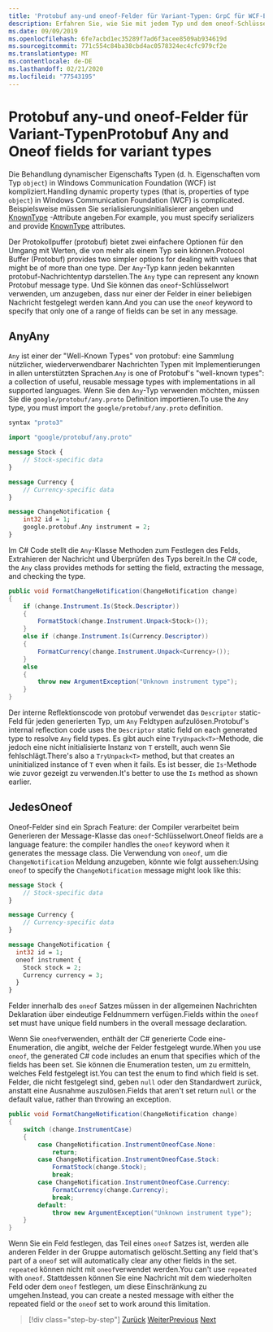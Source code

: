 ```yaml
---
title: 'Protobuf any-und oneof-Felder für Variant-Typen: GrpC für WCF-Entwickler'
description: Erfahren Sie, wie Sie mit jedem Typ und dem oneof-Schlüsselwort Variant-Objekttypen in Nachrichten darstellen.
ms.date: 09/09/2019
ms.openlocfilehash: 6fe7acbd1ec35289f7ad6f3acee8509ab934619d
ms.sourcegitcommit: 771c554c84ba38cbd4ac0578324ec4cfc979cf2e
ms.translationtype: MT
ms.contentlocale: de-DE
ms.lasthandoff: 02/21/2020
ms.locfileid: "77543195"
---
```

# <a name="protobuf-any-and-oneof-fields-for-variant-types"></a><span data-ttu-id="f123b-103">Protobuf any-und oneof-Felder für Variant-Typen</span><span class="sxs-lookup"><span data-stu-id="f123b-103">Protobuf Any and Oneof fields for variant types</span></span>

<span data-ttu-id="f123b-104">Die Behandlung dynamischer Eigenschafts Typen (d. h. Eigenschaften vom Typ `object`) in Windows Communication Foundation (WCF) ist kompliziert.</span><span class="sxs-lookup"><span data-stu-id="f123b-104">Handling dynamic property types (that is, properties of type `object`) in Windows Communication Foundation (WCF) is complicated.</span></span> <span data-ttu-id="f123b-105">Beispielsweise müssen Sie serialisierungsinitialisierer angeben und [KnownType](xref:System.Runtime.Serialization.KnownTypeAttribute) -Attribute angeben.</span><span class="sxs-lookup"><span data-stu-id="f123b-105">For example, you must specify serializers and provide [KnownType](xref:System.Runtime.Serialization.KnownTypeAttribute) attributes.</span></span>

<span data-ttu-id="f123b-106">Der Protokollpuffer (protobuf) bietet zwei einfachere Optionen für den Umgang mit Werten, die von mehr als einem Typ sein können.</span><span class="sxs-lookup"><span data-stu-id="f123b-106">Protocol Buffer (Protobuf) provides two simpler options for dealing with values that might be of more than one type.</span></span> <span data-ttu-id="f123b-107">Der `Any`-Typ kann jeden bekannten protobuf-Nachrichtentyp darstellen.</span><span class="sxs-lookup"><span data-stu-id="f123b-107">The `Any` type can represent any known Protobuf message type.</span></span> <span data-ttu-id="f123b-108">Und Sie können das `oneof`-Schlüsselwort verwenden, um anzugeben, dass nur einer der Felder in einer beliebigen Nachricht festgelegt werden kann.</span><span class="sxs-lookup"><span data-stu-id="f123b-108">And you can use the `oneof` keyword to specify that only one of a range of fields can be set in any message.</span></span>

## <a name="any"></a><span data-ttu-id="f123b-109">Any</span><span class="sxs-lookup"><span data-stu-id="f123b-109">Any</span></span>

<span data-ttu-id="f123b-110">`Any` ist einer der "Well-Known Types" von protobuf: eine Sammlung nützlicher, wiederverwendbarer Nachrichten Typen mit Implementierungen in allen unterstützten Sprachen.</span><span class="sxs-lookup"><span data-stu-id="f123b-110">`Any` is one of Protobuf's "well-known types": a collection of useful, reusable message types with implementations in all supported languages.</span></span> <span data-ttu-id="f123b-111">Wenn Sie den `Any`-Typ verwenden möchten, müssen Sie die `google/protobuf/any.proto` Definition importieren.</span><span class="sxs-lookup"><span data-stu-id="f123b-111">To use the `Any` type, you must import the `google/protobuf/any.proto` definition.</span></span>

```protobuf
syntax "proto3"

import "google/protobuf/any.proto"

message Stock {
    // Stock-specific data
}

message Currency {
    // Currency-specific data
}

message ChangeNotification {
    int32 id = 1;
    google.protobuf.Any instrument = 2;
}
```

<span data-ttu-id="f123b-112">Im C# Code stellt die `Any`-Klasse Methoden zum Festlegen des Felds, Extrahieren der Nachricht und Überprüfen des Typs bereit.</span><span class="sxs-lookup"><span data-stu-id="f123b-112">In the C# code, the `Any` class provides methods for setting the field, extracting the message, and checking the type.</span></span>

```csharp
public void FormatChangeNotification(ChangeNotification change)
{
    if (change.Instrument.Is(Stock.Descriptor))
    {
        FormatStock(change.Instrument.Unpack<Stock>());
    }
    else if (change.Instrument.Is(Currency.Descriptor))
    {
        FormatCurrency(change.Instrument.Unpack<Currency>());
    }
    else
    {
        throw new ArgumentException("Unknown instrument type");
    }
}
```

<span data-ttu-id="f123b-113">Der interne Reflektionscode von protobuf verwendet das `Descriptor` static-Feld für jeden generierten Typ, um `Any` Feldtypen aufzulösen.</span><span class="sxs-lookup"><span data-stu-id="f123b-113">Protobuf's internal reflection code uses the `Descriptor` static field on each generated type to resolve `Any` field types.</span></span> <span data-ttu-id="f123b-114">Es gibt auch eine `TryUnpack<T>`-Methode, die jedoch eine nicht initialisierte Instanz von `T` erstellt, auch wenn Sie fehlschlägt.</span><span class="sxs-lookup"><span data-stu-id="f123b-114">There's also a `TryUnpack<T>` method, but that creates an uninitialized instance of `T` even when it fails.</span></span> <span data-ttu-id="f123b-115">Es ist besser, die `Is`-Methode wie zuvor gezeigt zu verwenden.</span><span class="sxs-lookup"><span data-stu-id="f123b-115">It's better to use the `Is` method as shown earlier.</span></span>

## <a name="oneof"></a><span data-ttu-id="f123b-116">Jedes</span><span class="sxs-lookup"><span data-stu-id="f123b-116">Oneof</span></span>

<span data-ttu-id="f123b-117">Oneof-Felder sind ein Sprach Feature: der Compiler verarbeitet beim Generieren der Message-Klasse das `oneof`-Schlüsselwort.</span><span class="sxs-lookup"><span data-stu-id="f123b-117">Oneof fields are a language feature: the compiler handles the `oneof` keyword when it generates the message class.</span></span> <span data-ttu-id="f123b-118">Die Verwendung von `oneof`, um die `ChangeNotification` Meldung anzugeben, könnte wie folgt aussehen:</span><span class="sxs-lookup"><span data-stu-id="f123b-118">Using `oneof` to specify the `ChangeNotification` message might look like this:</span></span>

```protobuf
message Stock {
    // Stock-specific data
}

message Currency {
    // Currency-specific data
}

message ChangeNotification {
  int32 id = 1;
  oneof instrument {
    Stock stock = 2;
    Currency currency = 3;
  }
}
```

<span data-ttu-id="f123b-119">Felder innerhalb des `oneof` Satzes müssen in der allgemeinen Nachrichten Deklaration über eindeutige Feldnummern verfügen.</span><span class="sxs-lookup"><span data-stu-id="f123b-119">Fields within the `oneof` set must have unique field numbers in the overall message declaration.</span></span>

<span data-ttu-id="f123b-120">Wenn Sie `oneof`verwenden, enthält der C# generierte Code eine-Enumeration, die angibt, welche der Felder festgelegt wurde.</span><span class="sxs-lookup"><span data-stu-id="f123b-120">When you use `oneof`, the generated C# code includes an enum that specifies which of the fields has been set.</span></span> <span data-ttu-id="f123b-121">Sie können die Enumeration testen, um zu ermitteln, welches Feld festgelegt ist.</span><span class="sxs-lookup"><span data-stu-id="f123b-121">You can test the enum to find which field is set.</span></span> <span data-ttu-id="f123b-122">Felder, die nicht festgelegt sind, geben `null` oder den Standardwert zurück, anstatt eine Ausnahme auszulösen.</span><span class="sxs-lookup"><span data-stu-id="f123b-122">Fields that aren't set return `null` or the default value, rather than throwing an exception.</span></span>

```csharp
public void FormatChangeNotification(ChangeNotification change)
{
    switch (change.InstrumentCase)
    {
        case ChangeNotification.InstrumentOneofCase.None:
            return;
        case ChangeNotification.InstrumentOneofCase.Stock:
            FormatStock(change.Stock);
            break;
        case ChangeNotification.InstrumentOneofCase.Currency:
            FormatCurrency(change.Currency);
            break;
        default:
            throw new ArgumentException("Unknown instrument type");
    }
}
```

<span data-ttu-id="f123b-123">Wenn Sie ein Feld festlegen, das Teil eines `oneof` Satzes ist, werden alle anderen Felder in der Gruppe automatisch gelöscht.</span><span class="sxs-lookup"><span data-stu-id="f123b-123">Setting any field that's part of a `oneof` set will automatically clear any other fields in the set.</span></span> <span data-ttu-id="f123b-124">`repeated` können nicht mit `oneof`verwendet werden.</span><span class="sxs-lookup"><span data-stu-id="f123b-124">You can't use `repeated` with `oneof`.</span></span> <span data-ttu-id="f123b-125">Stattdessen können Sie eine Nachricht mit dem wiederholten Feld oder dem `oneof` festlegen, um diese Einschränkung zu umgehen.</span><span class="sxs-lookup"><span data-stu-id="f123b-125">Instead, you can create a nested message with either the repeated field or the `oneof` set to work around this limitation.</span></span>

>[!div class="step-by-step"]
><span data-ttu-id="f123b-126">[Zurück](protobuf-reserved.md)
>[Weiter](protobuf-enums.md)</span><span class="sxs-lookup"><span data-stu-id="f123b-126">[Previous](protobuf-reserved.md)
[Next](protobuf-enums.md)</span></span>
